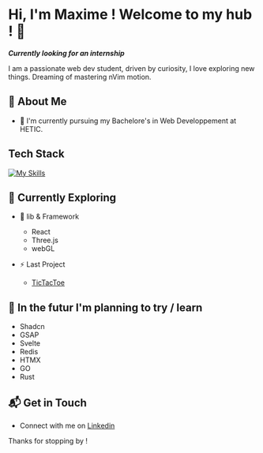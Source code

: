 # Hi, I'm Maxime ! Welcome to my hub ! 👋
***Currently looking for an internship***

I am a passionate web dev student, driven by curiosity, I love exploring new things. Dreaming of mastering nVim motion.

<!-- ![Oomaxime's Stats](https://github-readme-stats.vercel.app/api?username=Oomaxime&theme=vue-dark&show_icons=true&hide_border=true&count_private=true) -->


## 🚀 About Me

- 📝 I'm currently pursuing my Bachelore's in Web Developpement at HETIC.


## Tech Stack
[![My Skills](https://skillicons.dev/icons?i=html,css,js,nodejs,express,mongodb,react,typescript,three,vite,docker,figma,vscode,apple)](https://skillicons.dev)


## 🌱 Currently Exploring

- 🚀 lib & Framework
  - React
  - Three.js
  - webGL

- ⚡ Last Project
  - [TicTacToe](https://github.com/Oomaxime/TicTacToeGame)


## 🔭 In the futur I'm planning to try / learn

- Shadcn
- GSAP
- Svelte
- Redis
- HTMX
- GO
- Rust
  
<!-- ## 🏆 Achievements

- 🌟 Completed Hacktoberfest 2023 - Contributed to open source projects and celebrated the spirit of collaboration. -->


## 📬 Get in Touch

- Connect with me on [Linkedin](https://www.linkedin.com/in/maxime-bidan/)


Thanks for stopping by ! 

<!--
Here are some ideas to get you started:

- 🔭 I’m currently working on ...
- 🌱 I’m currently learning ...
- 👯 I’m looking to collaborate on ...
- 🤔 I’m looking for help with ...
- 💬 Ask me about ...
- 📫 How to reach me: ...
- 😄 Pronouns: ...
-  Fun fact: ...
-->

